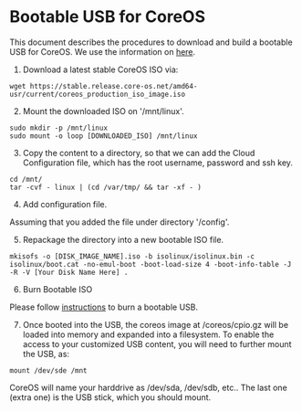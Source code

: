 # Bootable USB for CoreOS

This document describes the procedures to download and build a bootable USB for CoreOS. We use the information on [here](http://bencane.com/2013/06/12/mkisofs-repackaging-a-linux-install-iso/).

1. Download a latest stable CoreOS ISO via:
```
wget https://stable.release.core-os.net/amd64-usr/current/coreos_production_iso_image.iso 
```

2. Mount the downloaded ISO on '/mnt/linux'.

```
sudo mkdir -p /mnt/linux
sudo mount -o loop [DOWNLOADED_ISO] /mnt/linux
```

3. Copy the content to a directory, so that we can add the Cloud Configuration file, which has the root username, password and ssh key. 

```
cd /mnt/
tar -cvf - linux | (cd /var/tmp/ && tar -xf - )
```

4. Add configuration file. 

Assuming that you added the file under directory '/config'.

5. Repackage the directory into a new bootable ISO file. 

```
mkisofs -o [DISK_IMAGE_NAME].iso -b isolinux/isolinux.bin -c isolinux/boot.cat -no-emul-boot -boot-load-size 4 -boot-info-table -J -R -V [Your Disk Name Here] .
```

6. Burn Bootable ISO 

Please follow [instructions](https://www.ubuntu.com/download/desktop/create-a-usb-stick-on-windows) to burn a bootable USB.  

7. Once booted into the USB, the coreos image at /coreos/cpio.gz will be loaded into memory and expanded into a filesystem. To enable the access to your customized USB content, you will need to further mount the USB, as:

```mount /dev/sde /mnt```

CoreOS will name your harddrive as /dev/sda, /dev/sdb, etc.. The last one (extra one) is the USB stick, which you should mount. 
